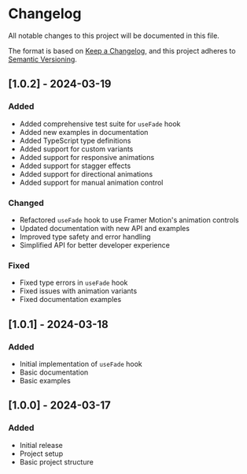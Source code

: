 # Changelog

All notable changes to this project will be documented in this file.

The format is based on [Keep a Changelog](https://keepachangelog.com/en/1.0.0/),
and this project adheres to [Semantic Versioning](https://semver.org/spec/v2.0.0.html).

## [1.0.2] - 2024-03-19

### Added
- Added comprehensive test suite for `useFade` hook
- Added new examples in documentation
- Added TypeScript type definitions
- Added support for custom variants
- Added support for responsive animations
- Added support for stagger effects
- Added support for directional animations
- Added support for manual animation control

### Changed
- Refactored `useFade` hook to use Framer Motion's animation controls
- Updated documentation with new API and examples
- Improved type safety and error handling
- Simplified API for better developer experience

### Fixed
- Fixed type errors in `useFade` hook
- Fixed issues with animation variants
- Fixed documentation examples

## [1.0.1] - 2024-03-18

### Added
- Initial implementation of `useFade` hook
- Basic documentation
- Basic examples

## [1.0.0] - 2024-03-17

### Added
- Initial release
- Project setup
- Basic project structure 